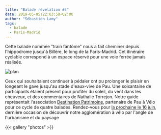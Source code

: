 ```yaml
---
title: "Balade révélation #3"
date: 2019-05-05T22:03:58+02:00
author: "Sébastien Lamy"
tags:
  - balade
  - Paris-Madrid
---
```


Cette balade nommée "train fantôme" nous a fait cheminer depuis l'hippodrome
jusqu'à Billère, le long de la Paris-Madrid. Cet itinéraire cyclable correspond
à un espace réservé pour une voie ferrée jamais réalisée.

![plan](plan.jpg)

Ceux qui souhaitaient continuer à pédaler ont pu prolonger le plaisir en longeant
le gave jusqu'au stade d'eaux-vive de Pau.
Une soixantaine de participants étaient présent pour profiter du soleil, du
vent dans les cheuveux, et des commentaires de Nathalie Torrejon. Notre guide
représentait l'association [Destination Patrimoine], partenaire de Pau à Vélo 
pour ce cycle de quatre balades. Rendez-vous pour [la prochaine le 16 juin](/agenda/2019/balade-revelation-4),
dernière occasion de découvrir notre agglomération à vélo par l'angle de 
l'urbanisme et du paysage

{{< gallery "photos" >}}

[Destination Patrimoine]: http://destinationpatrimoine.fr